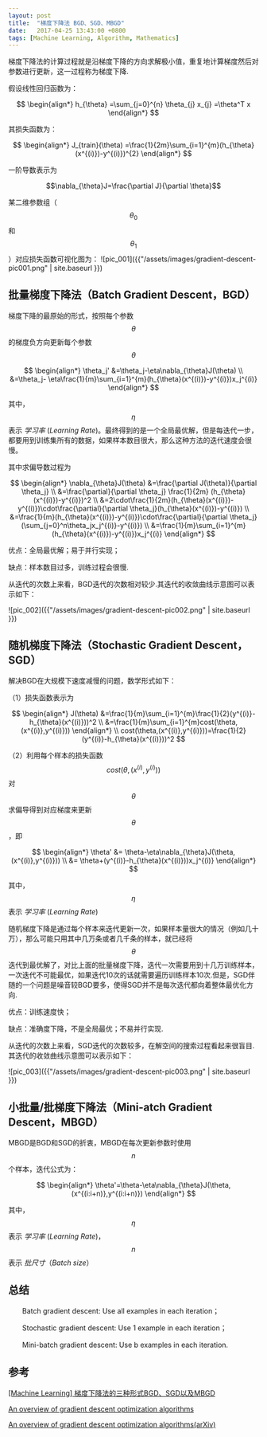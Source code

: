 ```yaml
---
layout: post
title:  "梯度下降法 BGD、SGD、MBGD"
date:   2017-04-25 13:43:00 +0800
tags: [Machine Learning, Algorithm, Mathematics]
---
```

梯度下降法的计算过程就是沿梯度下降的方向求解极小值，重复地计算梯度然后对参数进行更新，这一过程称为梯度下降.


假设线性回归函数为：

$$
\begin{align*}
h_{\theta}
=\sum_{j=0}^{n} \theta_{j} x_{j}
=\theta^T x
\end{align*}
$$

其损失函数为：

$$
\begin{align*}
J_{train}(\theta)
=\frac{1}{2m}\sum_{i=1}^{m}(h_{\theta}(x^{(i)})-y^{(i)})^{2}
\end{align*}
$$

一阶导数表示为

$$\nabla_{\theta}J=\frac{\partial J}{\partial \theta}$$

某二维参数组（$$\theta_{0}$$ 和 $$\theta_{1}$$）对应损失函数可视化图为：
![pic_001]({{"/assets/images/gradient-descent-pic001.png" | site.baseurl }})

## 批量梯度下降法（Batch Gradient Descent，BGD）
梯度下降的最原始的形式，按照每个参数$$\theta$$的梯度负方向更新每个参数$$\theta$$

$$
\begin{align*}
\theta_j'
&=\theta_j-\eta\nabla_{\theta}J(\theta) \\
&=\theta_j- \eta\frac{1}{m}\sum_{i=1}^{m}(h_{\theta}(x^{(i)})-y^{(i)})x_j^{(i)}
\end{align*}
$$

其中，$$\eta$$表示 _学习率_ (_Learning Rate_)。最终得到的是一个全局最优解，但是每迭代一步，都要用到训练集所有的数据，如果样本数目很大，那么这种方法的迭代速度会很慢。

其中求偏导数过程为

$$ \begin{align*}
\nabla_{\theta}J(\theta)
&=\frac{\partial J(\theta)}{\partial \theta_j} \\
&=\frac{\partial}{\partial \theta_j} \frac{1}{2m} (h_{\theta}(x^{(i)})-y^{(i)})^2 \\
&=2\cdot\frac{1}{2m}(h_{\theta}(x^{(i)})-y^{(i)})\cdot\frac{\partial}{\partial \theta_j}(h_{\theta}(x^{(i)})-y^{(i)}) \\
&=\frac{1}{m}(h_{\theta}(x^{(i)})-y^{(i)})\cdot\frac{\partial}{\partial \theta_j}(\sum_{j=0}^n\theta_jx_j^{(i)}-y^{(i)}) \\
&=\frac{1}{m}\sum_{i=1}^{m}(h_{\theta}(x^{(i)})-y^{(i)})x_j^{(i)}
\end{align*}
$$

优点：全局最优解；易于并行实现；

缺点：样本数目过多，训练过程会很慢.

从迭代的次数上来看，BGD迭代的次数相对较少.其迭代的收敛曲线示意图可以表示如下：

![pic_002]({{"/assets/images/gradient-descent-pic002.png" | site.baseurl }})


## 随机梯度下降法（Stochastic Gradient Descent，SGD）
解决BGD在大规模下速度减慢的问题，数学形式如下：

（1）损失函数表示为

$$
\begin{align*}
J(\theta)
&=\frac{1}{m}\sum_{i=1}^{m}\frac{1}{2}(y^{(i)}-h_{\theta}(x^{(i)}))^2 \\
&=\frac{1}{m}\sum_{i=1}^{m}cost(\theta,(x^{(i)},y^{(i)}))
\end{align*} \\
cost(\theta,(x^{(i)},y^{(i)}))=\frac{1}{2}(y^{(i)}-h_{\theta}(x^{(i)}))^2
$$

（2）利用每个样本的损失函数$$cost(\theta,(x^{(i)},y^{(i)}))$$对$$\theta$$求偏导得到对应梯度来更新$$\theta$$，即

$$
\begin{align*}
\theta'
&= \theta-\eta\nabla_{\theta}J(\theta,(x^{(i)},y^{(i)})) \\
&= \theta+(y^{(i)}-h_{\theta}(x^{(i)}))x_j^{(i)}
\end{align*}
$$

其中，$$\eta$$表示 _学习率_ (_Learning Rate_)

随机梯度下降是通过每个样本来迭代更新一次，如果样本量很大的情况（例如几十万），那么可能只用其中几万条或者几千条的样本，就已经将$$\theta$$迭代到最优解了，对比上面的批量梯度下降，迭代一次需要用到十几万训练样本，一次迭代不可能最优，如果迭代10次的话就需要遍历训练样本10次.但是，SGD伴随的一个问题是噪音较BGD要多，使得SGD并不是每次迭代都向着整体最优化方向.

优点：训练速度快；

缺点：准确度下降，不是全局最优；不易并行实现.

从迭代的次数上来看，SGD迭代的次数较多，在解空间的搜索过程看起来很盲目.其迭代的收敛曲线示意图可以表示如下：

![pic_003]({{"/assets/images/gradient-descent-pic003.png" | site.baseurl }})

## 小批量/批梯度下降法（Mini-atch Gradient Descent，MBGD）
MBGD是BGD和SGD的折衷，MBGD在每次更新参数时使用$$n$$个样本，迭代公式为：

$$
\begin{align*}
\theta'=\theta-\eta\nabla_{\theta}J(\theta,(x^{(i:i+n)},y^{(i:i+n)})
\end{align*}
$$

其中，$$\eta$$表示 _学习率_ (_Learning Rate_)，$$n$$表示 _批尺寸_（_Batch size_）

## 总结
　　Batch gradient descent: Use all examples in each iteration；

　　Stochastic gradient descent: Use 1 example in each iteration；

　　Mini-batch gradient descent: Use b examples in each iteration.
## 参考

[[Machine Learning] 梯度下降法的三种形式BGD、SGD以及MBGD](http://www.cnblogs.com/maybe2030/p/5089753.html)

[An overview of gradient descent optimization algorithms](http://sebastianruder.com/optimizing-gradient-descent/)

[An overview of gradient descent optimization algorithms(arXiv)](https://arxiv.org/abs/1609.04747)